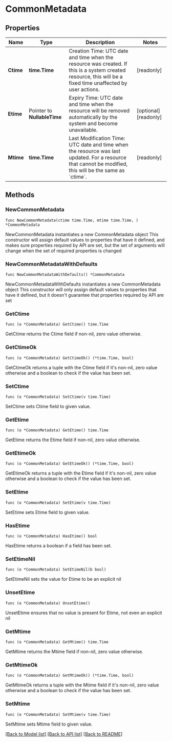 <!--
Copyright (C) 2020-2024 Arm Limited or its affiliates and Contributors. All rights reserved.
SPDX-License-Identifier: Apache-2.0
-->
# CommonMetadata

## Properties

Name | Type | Description | Notes
------------ | ------------- | ------------- | -------------
**Ctime** | **time.Time** | Creation Time: UTC date and time when the resource was created. If this is a system created resource, this will be a fixed time unaffected by user actions. | [readonly] 
**Etime** | Pointer to **NullableTime** | Expiry Time: UTC date and time when the resource will be removed automatically by the system and become unavailable. | [optional] [readonly] 
**Mtime** | **time.Time** | Last Modification Time: UTC date and time when the resource was last updated. For a resource that cannot be modified, this will be the same as &#x60;ctime&#x60;. | [readonly] 

## Methods

### NewCommonMetadata

`func NewCommonMetadata(ctime time.Time, mtime time.Time, ) *CommonMetadata`

NewCommonMetadata instantiates a new CommonMetadata object
This constructor will assign default values to properties that have it defined,
and makes sure properties required by API are set, but the set of arguments
will change when the set of required properties is changed

### NewCommonMetadataWithDefaults

`func NewCommonMetadataWithDefaults() *CommonMetadata`

NewCommonMetadataWithDefaults instantiates a new CommonMetadata object
This constructor will only assign default values to properties that have it defined,
but it doesn't guarantee that properties required by API are set

### GetCtime

`func (o *CommonMetadata) GetCtime() time.Time`

GetCtime returns the Ctime field if non-nil, zero value otherwise.

### GetCtimeOk

`func (o *CommonMetadata) GetCtimeOk() (*time.Time, bool)`

GetCtimeOk returns a tuple with the Ctime field if it's non-nil, zero value otherwise
and a boolean to check if the value has been set.

### SetCtime

`func (o *CommonMetadata) SetCtime(v time.Time)`

SetCtime sets Ctime field to given value.


### GetEtime

`func (o *CommonMetadata) GetEtime() time.Time`

GetEtime returns the Etime field if non-nil, zero value otherwise.

### GetEtimeOk

`func (o *CommonMetadata) GetEtimeOk() (*time.Time, bool)`

GetEtimeOk returns a tuple with the Etime field if it's non-nil, zero value otherwise
and a boolean to check if the value has been set.

### SetEtime

`func (o *CommonMetadata) SetEtime(v time.Time)`

SetEtime sets Etime field to given value.

### HasEtime

`func (o *CommonMetadata) HasEtime() bool`

HasEtime returns a boolean if a field has been set.

### SetEtimeNil

`func (o *CommonMetadata) SetEtimeNil(b bool)`

 SetEtimeNil sets the value for Etime to be an explicit nil

### UnsetEtime
`func (o *CommonMetadata) UnsetEtime()`

UnsetEtime ensures that no value is present for Etime, not even an explicit nil
### GetMtime

`func (o *CommonMetadata) GetMtime() time.Time`

GetMtime returns the Mtime field if non-nil, zero value otherwise.

### GetMtimeOk

`func (o *CommonMetadata) GetMtimeOk() (*time.Time, bool)`

GetMtimeOk returns a tuple with the Mtime field if it's non-nil, zero value otherwise
and a boolean to check if the value has been set.

### SetMtime

`func (o *CommonMetadata) SetMtime(v time.Time)`

SetMtime sets Mtime field to given value.



[[Back to Model list]](../README.md#documentation-for-models) [[Back to API list]](../README.md#documentation-for-api-endpoints) [[Back to README]](../README.md)



